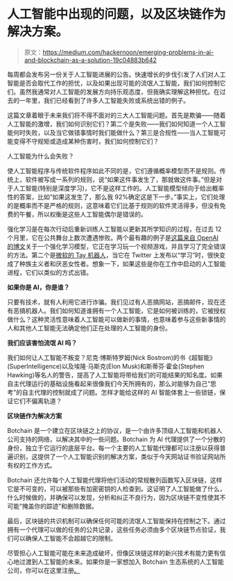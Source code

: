 # 人工智能中出现的问题，以及区块链作为解决方案。

> 原文：<https://medium.com/hackernoon/emerging-problems-in-ai-and-blockchain-as-a-solution-19c04883b642>

每周都会发布另一份关于人工智能进展的公告。快速增长的步伐引发了人们对人工智能是否会取代工作的担忧，以及如果出现可能的流氓人工智能，我们如何控制它们。虽然我通常对人工智能的发展方向持乐观态度，但我确实理解这种担忧。在过去的一年里，我们已经看到了许多人工智能失败或系统出错的例子。

这篇文章着眼于未来我们将不得不面对的三大人工智能问题。首先是欺骗——随着人工智能的激增，我们如何识别它们？第二个是失败——我们如何知道一个人工智能何时失败，以及当它做错事情时我们能做什么？第三是合规性——当人工智能可能变得不守规矩或造成某种伤害时，我们如何控制它们？

人工智能为什么会失败？

使人工智能程序与传统软件程序如此不同的是，它们遵循概率模型而不是规则。传统上，软件被写成一系列的规则，说“如果这件事发生了，那就做这件事。”但是对于人工智能(特别是深度学习)，它不是这样工作的。人工智能模型倾向于给出概率性的答案，比如“如果这发生了，那么我 92%确定这是下一步。”事实上，它们处理的是概率而不是严格的规则，这意味着它们比基于规则的软件灵活得多，但没有免费的午餐，所以权衡是这些人工智能偶尔是错误的。

强化学习是在每次行动后重新训练人工智能以更新其所学知识的过程，在过去 12 个月里，它在公共舞台上数次遭遇惨败。两个最有趣的例子是[这篇来自 OpenAI 的博文](https://blog.openai.com/faulty-reward-functions/)关于一个强化学习模型，它正在学习玩一个视频游戏，并且学习了完全错误的方法。第二个是[微软的 Tay 机器人](https://qz.com/653084/microsofts-disastrous-tay-experiment-shows-the-hidden-dangers-of-ai/)，当它在 Twitter 上发布以“学习”时，很快变成了种族主义者和厌恶女性者。想象一下，如果这些是你在工作中启动的人工智能进程，它们以类似的方式出错。

**如果你是 AI，你是谁？**

只要有技术，就有人利用它进行诈骗。我们见过有人恶搞网站，恶搞邮件，现在还有恶搞机器人。我们如何知道谁拥有一个人工智能，它是如何被训练的，它被授权做什么？这种灵活性意味着人工智能可以做新的事情，也意味着参与这些新事情的人和其他人工智能无法确定他们正在处理的人工智能的身份。

**我们应该害怕流氓 AI 吗？**

我们如何让人工智能不叛变？尼克·博斯特罗姆(Nick Bostrom)的书《超智能》(SuperIntelligence)以及埃隆·马斯克(Elon Musk)和斯蒂芬·霍金(Stephen Hawking)等名人的警告，提高了人工智能将带给我们的可能结果的知名度。如果自主代理运行的基础设施看起来很像我们今天所拥有的，那么对能够为自己“思考”的自主代理的控制就成了问题。怎样才能给这样的 AI 智能体套上一些锁链，保证它们不偏离轨道？

**区块链作为解决方案**

Botchain 是一个建立在区块链之上的协议，是一个由许多顶级人工智能和机器人公司支持的网络，以解决其中的一些问题。Botchain 为 AI 代理提供了一个分散的身份，独立于它运行的底层平台。每一个主要的人工智能代理都可以注册以获得普遍识别，这提供了一个人工智能识别的解决方案，类似于今天网站证书验证网站所有权的工作方式。

Botchain 还允许每个人工智能代理将他们活动的常规散列函数写入区块链，这样它是不可变的，可以被那些有加密密钥的人检查到。这证明了人工智能做了什么，什么时候做的，并确保可以发现，分析和纠正不良行为，因为区块链不变性使其不可能“掩盖你的踪迹”和删除数据。

最后，区块链的共识机制可以确保任何可能的流氓人工智能保持在控制之下。通过拥有一个代理可以做的任务的公共记录，这些任务必须由多个区块链节点验证，我们可以确保人工智能不会超越它的限制。

尽管担心人工智能可能在未来造成破坏，但像区块链这样的新兴技术有能力更有信心地过渡到人工智能的未来。如果你是一家想加入 Botchain 生态系统的人工智能公司，你可以在这里注册[。](https://botchain.talla.com/partners)